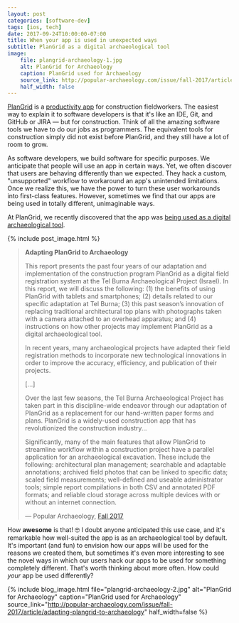 ```yaml
---
layout: post
categories: [software-dev]
tags: [ios, tech]
date: 2017-09-24T10:00:00-07:00
title: When your app is used in unexpected ways
subtitle: PlanGrid as a digital archaeological tool
image:
    file: plangrid-archaeology-1.jpg
    alt: PlanGrid for Archaeology
    caption: PlanGrid used for Archaeology
    source_link: http://popular-archaeology.com/issue/fall-2017/article/adapting-plangrid-to-archaeology
    half_width: false
---
```


[PlanGrid](https://www.plangrid.com) is a [productivity app](https://apps.apple.com/us/app/plangrid-construction-collaboration/id498795789) for construction fieldworkers. The easiest way to explain it to software developers is that it's like an IDE, Git, and GitHub or JIRA &mdash; but for construction. Think of all the amazing software tools we have to do our jobs as programmers. The equivalent tools for construction simply did not exist before PlanGrid, and they still have a lot of room to grow.

As software developers, we build software for specific purposes. We anticipate that people will use an app in certain ways. Yet, we often discover that users are behaving differently than we expected. They hack a custom, "unsupported" workflow to workaround an app's unintended limitations. Once we realize this, we have the power to turn these user workarounds into first-class features. However, sometimes we find that our apps are being used in totally different, unimaginable ways.

At PlanGrid, we recently discovered that the app was [being used as a digital archaeological tool](https://popular-archaeology.com/article/adapting-plangrid-to-archaeology/).

<!--excerpt-->

{% include post_image.html %}

> **Adapting PlanGrid to Archaeology**
>
> This report presents the past four years of our adaptation and implementation of the construction program PlanGrid as a digital field registration system at the Tel Burna Archaeological Project (Israel). In this report, we will discuss the following: (1) the benefits of using PlanGrid with tablets and smartphones; (2) details related to our specific adaptation at Tel Burna; (3) this past season’s innovation of replacing traditional architectural top plans with photographs taken with a camera attached to an overhead apparatus; and (4) instructions on how other projects may implement PlanGrid as a digital archaeological tool.
>
> In recent years, many archaeological projects have adapted their field registration methods to incorporate new technological innovations in order to improve the accuracy, efficiency, and publication of their projects.
>
> [...]
>
> Over the last few seasons, the Tel Burna Archaeological Project has taken part in this discipline-wide endeavor through our adaptation of PlanGrid as a replacement for our hand-written paper forms and plans. PlanGrid is a widely-used construction app that has revolutionized the construction industry...
>
> Significantly, many of the main features that allow PlanGrid to streamline workflow within a construction project have a parallel application for an archaeological excavation. These include the following: architectural plan management; searchable and adaptable annotations; archived field photos that can be linked to specific data; scaled field measurements; well-defined and useable administrator tools; simple report compilations in both CSV and annotated PDF formats; and reliable cloud storage across multiple devices with or without an internet connection.
>
> &mdash; Popular Archaeology, [Fall 2017](http://popular-archaeology.com/issue/fall-2017/article/adapting-plangrid-to-archaeology)

How **awesome** is that! 🤓 I doubt anyone anticipated this use case, and it's remarkable how well-suited the app is as an archaeological tool by default. It's important (and fun) to envision how our apps will be used for the reasons we created them, but sometimes it's even more interesting to see the novel ways in which our users hack our apps to be used for something completely different. That's worth thinking about more often. How could *your* app be used differently?

{% include blog_image.html
    file="plangrid-archaeology-2.jpg"
    alt="PlanGrid for Archaeology"
    caption="PlanGrid used for Archaeology"
    source_link="http://popular-archaeology.com/issue/fall-2017/article/adapting-plangrid-to-archaeology"
    half_width=false
%}
